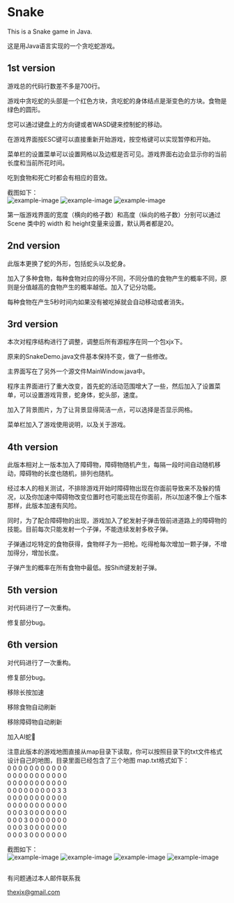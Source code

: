 # Snake
This is a Snake game in Java.

这是用Java语言实现的一个贪吃蛇游戏。

## 1st version
游戏总的代码行数差不多是700行。  

游戏中贪吃蛇的头部是一个红色方块，贪吃蛇的身体结点是渐变色的方块。食物是绿色的圆形。  

您可以通过键盘上的方向键或者WASD键来控制蛇的移动。  

在游戏界面按ESC键可以直接重新开始游戏，按空格键可以实现暂停和开始。  

菜单栏的设置菜单可以设置网格以及边框是否可见。游戏界面右边会显示你的当前长度和当前所花时间。  

吃到食物和死亡时都会有相应的音效。  

截图如下：  
![example-image](https://github.com/njuxjx/Snake/blob/master/1st_version/screenshots/Snipaste_2020-12-15_14-52-24.png)
![example-image](https://github.com/njuxjx/Snake/blob/master/1st_version/screenshots/Snipaste_2020-12-15_14-53-12.png)
![example-image](https://github.com/njuxjx/Snake/blob/master/1st_version/screenshots/Snipaste_2020-12-15_14-54-01.png)

第一版游戏界面的宽度（横向的格子数）和高度（纵向的格子数）分别可以通过 Scene 类中的 width 和 height变量来设置，默认两者都是20。  


## 2nd version
此版本更换了蛇的外形，包括蛇头以及蛇身。  

加入了多种食物，每种食物对应的得分不同，不同分值的食物产生的概率不同，原则是分值越高的食物产生的概率越低。加入了记分功能。  

每种食物在产生5秒时间内如果没有被吃掉就会自动移动或者消失。  



## 3rd version
本次对程序结构进行了调整，调整后所有源程序在同一个包xjx下。  

原来的SnakeDemo.java文件基本保持不变，做了一些修改。  

主界面写在了另外一个源文件MainWindow.java中。  

程序主界面进行了重大改变，首先蛇的活动范围增大了一些，然后加入了设置菜单，可以设置游戏背景，蛇身体，蛇头部，速度。  

加入了背景图片，为了让背景显得简洁一点，可以选择是否显示网格。  

菜单栏加入了游戏使用说明，以及关于游戏。  


## 4th version
此版本相对上一版本加入了障碍物，障碍物随机产生，每隔一段时间自动随机移动，障碍物的长度也随机，排列也随机。  

经过本人的相关测试，不排除游戏开始时障碍物出现在你面前导致来不及躲的情况，以及你加速中障碍物改变位置时也可能出现在你面前，所以加速不像上个版本那样，此版本加速有风险。  

同时，为了配合障碍物的出现，游戏加入了蛇发射子弹击毁前进道路上的障碍物的技能。目前每次只能发射一个子弹，不能连续发射多枚子弹。  

子弹通过吃特定的食物获得，食物样子为一把枪。吃得枪每次增加一颗子弹，不增加得分，增加长度。  

子弹产生的概率在所有食物中最低。按Shift键发射子弹。  

## 5th version
对代码进行了一次重构。  

修复部分bug。 

## 6th version
对代码进行了一次重构。

修复部分bug。  

移除长按加速  

移除食物自动刷新  

移除障碍物自动刷新  

加入AI蛇🐍  

注意此版本的游戏地图直接从map目录下读取，你可以按照目录下的txt文件格式设计自己的地图，目录里面已经包含了三个地图
map.txt格式如下：  
0	0	0	0	0	0	0	0	0	0	0	
0	0	0	0	0	0	0	0	0	0	0	
0	0	0	0	0	0	0	0	0	0	0	
0	0	0	0	0	0	0	0	0	3	3	
0	0	0	0	0	0	0	0	0	0	0	
0	0	0	0	0	0	0	0	0	0	0	
0	0	0	3	0	0	0	0	0	0	0	
0	0	0	3	0	0	0	0	0	0	0	
0	0	0	3	0	0	0	0	0	0	0	
0	0	0	3	0	0	0	0	0	0	0	

截图如下：  
![example-image](https://github.com/njuxjx/Snake/blob/master/6th_version/screenshots/Snipaste_2020-12-15_21-00-56.png)
![example-image](https://github.com/njuxjx/Snake/blob/master/6th_version/screenshots/Snipaste_2020-12-15_21-01-48.png)
![example-image](https://github.com/njuxjx/Snake/blob/master/6th_version/screenshots/Snipaste_2020-12-15_21-02-14.png)
![example-image](https://github.com/njuxjx/Snake/blob/master/6th_version/screenshots/Snipaste_2020-12-15_21-03-00.png)

##
有问题通过本人邮件联系我  

thexjx@gmail.com

